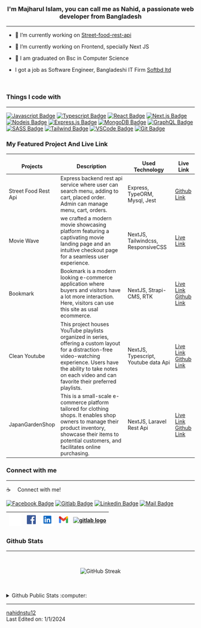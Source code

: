
  

### <div align="center">I'm Majharul Islam, you can call me as Nahid, a passionate web developer from Bangladesh</div>  
  ---
  
  

- 🔭 I’m currently working on [Street-food-rest-api](https://github.com/nahidnstu12/express-playground-fsa)  
  

- 🌱 I’m currently working on Frontend, specially Next JS 
  

- 🏫 I am graduated on Bsc in Computer Science

- I got a job as Software Engineer, Bangladeshi IT Firm [Softbd ltd](https://softbdltd.com/)
  

<br/>  

<!-- <img alt="Night Coding" src="https://raw.githubusercontent.com/AVS1508/AVS1508/master/assets/Night-Coding.gif" align="right"/> -->

### Things I code with
---
[![Javascript Badge](https://img.shields.io/badge/-Javascript-F0DB4F?style=for-the-badge&labelColor=black&logo=javascript&logoColor=F0DB4F)](#) [![Typescript Badge](https://img.shields.io/badge/-Typescript-007acc?style=for-the-badge&labelColor=black&logo=typescript&logoColor=007acc)](#) [![React Badge](https://img.shields.io/badge/-React-61DBFB?style=for-the-badge&labelColor=black&logo=react&logoColor=61DBFB)](#) [![Next.js Badge](https://img.shields.io/badge/next.js-000000?style=for-the-badge&logo=nextdotjs&logoColor=white)](#) [![Nodejs Badge](https://img.shields.io/badge/-Nodejs-3C873A?style=for-the-badge&labelColor=black&logo=node.js&logoColor=3C873A)](#) [![Express.js Badge](https://img.shields.io/badge/Express.js-000000?style=for-the-badge&logo=express&logoColor=white)](#) [![MongoDB Badge](https://img.shields.io/badge/MongoDB-4EA94B?style=for-the-badge&logo=mongodb&logoColor=white)](#) [![GraphQL Badge](https://img.shields.io/badge/-GraphQl-e535ab?style=for-the-badge&labelColor=black&logo=node.js&logoColor=e535ab)](#) [![SASS Badge](https://img.shields.io/badge/Sass-CC6699?style=for-the-badge&logo=sass&logoColor=white)](#) [![Tailwind Badge](https://img.shields.io/badge/Tailwind%20CSS-092749?style=for-the-badge&logo=tailwindcss&logoColor=06B6D4&labelColor=000000)](#) [![VSCode Badge](https://img.shields.io/badge/Visual_Studio-5C2D91?style=for-the-badge&logo=visual%20studio&logoColor=white)](#) [![Git Badge](https://img.shields.io/badge/Git-F05032?style=for-the-badge&logo=git&logoColor=white)](#)




<!-- ### My Skill Set  
---

<table>
  <tr  width="100%">
 <td valign="top" width="100%">


### Frontend  
<div align="center">  
<img style="margin: 30px" src="https://profilinator.rishav.dev/skills-assets/javascript-original.svg" alt="JavaScript" height="50" />  
<img style="margin: 30px" src="https://nextjs.org/static/favicon/favicon-32x32.png" alt="nextjs" width="50" height="50"/>
<img style="margin: 30px" src="https://profilinator.rishav.dev/skills-assets/react-original-wordmark.svg" alt="React" height="50" />  

<img style="margin: 30px" src="https://profilinator.rishav.dev/skills-assets/css3-original-wordmark.svg" alt="CSS3" height="50" />  
<img style="margin: 30px" src="https://profilinator.rishav.dev/skills-assets/sass-original.svg" alt="Sass" height="50" />  
<img style="margin: 30px" src="https://github.com/nahidnstu12/nahidnstu12/blob/main/tailwindcss.png" alt="CSS3" height="50" /> 
  
</div>

</td>
  </tr>
  <tr  width="100%">
 <td valign="top" width="100%">

### Backend  
<div align="left">  
<img style="margin: 10px" src="https://github.com/nahidnstu12/nahidnstu12/blob/main/mern-stack.png" alt="PHP" height="50" /> 
<img style="margin: 10px" src="https://profilinator.rishav.dev/skills-assets/php-original.svg" alt="PHP" height="50" />  
<img style="margin: 10px" src="https://profilinator.rishav.dev/skills-assets/mysql-original-wordmark.svg" alt="MySQL" height="50" />  
<img style="margin: 10px" src="https://profilinator.rishav.dev/skills-assets/laravel-plain-wordmark.svg" alt="Laravel" height="50" />  
</div>

</td>

  
</tr></table>  

<br/>   -->

### My Featured Project And Live Link

---


<table>
  <thead align="center">
    <tr border="none" >
      <td><b>Projects</b></td>
      <td><b>Description</b></td>
      <td><b>Used Technology</b></td>
      <td><b>Live Link</b></td>
    </tr>
  </thead>
  <tbody>
    <tr>
      <td>Street Food Rest Api</td>
      <td>Express backend rest api service where user can search menu, adding to cart, placed order. Admin can manage menu, cart, orders.</td>
      <td>Express, TypeORM, Mysql, Jest</td>
      <td> <!--<a href="https://collage-lms-nstu.netlify.app" target="_blank">Live Link</a><br> --><a href="https://github.com/nahidnstu12/express-playground-fsa" target="_blank">Github Link</a></td>
    </tr>
     <tr>
      <td>Movie Wave</td>
      <td>we crafted a modern movie showcasing platform featuring a captivating movie landing page and an intuitive checkout page for a seamless user experience.</td>
      <td>NextJS, Tailwindcss, ResponsiveCSS</td>
      <td> <a href="https://movie-wave-zv65-nahidcste12.vercel.app/" target="_blank">Live Link</a> <!--<br><a href="https://github.com/nahidnstu12/collageLMS" target="_blank">Github Link</a> --></td>
    </tr>
    <tr>
      <td>Bookmark</td>
      <td>Bookmark is a modern looking e-commerce application where buyers and visitors have a lot more interaction. Here, visitors can use this site as usal ecommerce.</td>
      <td>NextJS, Strapi-CMS, RTK </td>
      <td> <a href="https://bookmark-bd.fly.dev/" target="_blank">Live Link</a><br><a href="https://github.com/fahimfaisaal/bookmark" target="_blank">Github Link</a></td>
    </tr>

 <tr>
      <td>Clean Youtube</td>
      <td>This project houses YouTube playlists organized in series, offering a custom layout for a distraction-free video-watching experience. Users have the ability to take notes on each video and can favorite their preferred playlists.</td>
      <td>NextJS, Typescript, Youtube data Api</td>
      <td> <a href="https://clean-youtube-playlists.vercel.app/" target="_blank">Live Link</a><br><a href="https://github.com/nahidnstu12/clean-youtube" target="_blank">Github Link</a></td>
    </tr>

   <tr>
      <td>JapanGardenShop</td>
      <td>This is a small-scale e-commerce platform tailored for clothing shops. It enables shop owners to manage their product inventory, showcase their items to potential customers, and facilitates online purchasing.</td>
      <td>NextJS, Laravel Rest Api</td>
      <td> <a href="https://ecom-admin-japangardencity.vercel.app/" target="_blank">Live Link</a><br><a href="https://github.com/nahidnstu12/ecom-admin-japangardencity" target="_blank">Github Link</a></td>
    </tr>
    
  </tbody>
</table>


      
### Connect with me 
---
:coffee: &emsp;Connect with me!

[![Facebook Badge](https://img.shields.io/badge/Facebook-1877F2?style=for-the-badge&logo=facebook&logoColor=white)](https://www.facebook.com/profile.php?id=100025300822373) [![Gitlab Badge](https://img.shields.io/badge/Gitlab-FF0000?style=for-the-badge&logo=gitlab&logoColor=white)](https://gitlab.com/nahidcste12) [![Linkedin Badge](https://img.shields.io/badge/LinkedIn-0077B5?style=for-the-badge&logo=linkedin&logoColor=white)](https://www.linkedin.com/in/nahid-islam-1aaa6814b/) [![Mail Badge](https://img.shields.io/badge/Gmail-D14836?style=for-the-badge&logo=gmail&logoColor=white)](mailto:nahid.dev19@gmail.com)

| [<img src="https://raw.githubusercontent.com/Delta456/Delta456/master/img/github.png" alt="github logo" width="34">](https://github.com/Delta456) | [<img src="https://github.com/nahidnstu12/nahidnstu12/blob/main/fb-2.png" alt="fb logo" width="24">](https://www.facebook.com/https://www.facebook.com/profile.php?id=100025300822373) | [<img src="https://github.com/nahidnstu12/nahidnstu12/blob/main/linkedin-2.png" alt="linedin logo" width="34">](https://linkedin.com/in/https://www.linkedin.com/in/nahid-islam-1aaa6814b/) | [<img src="https://github.com/nahidnstu12/nahidnstu12/blob/main/gmail-2.png" alt="gmail logo" width="24">](mailto:nahid.dev19@gmail.com) | [<img src="https://raw.githubusercontent.com/Delta456/Delta456/master/img/gitlab.png" alt="gitlab logo" width="24">](https://gitlab.com/nahidcste12) 
|---|---|---|---|---|



### Github Stats  
---
<!-- <div align="center"><img src="https://github-readme-stats.vercel.app/api?username=nahidnstu12&show_icons=true&count_private=true&hide_border=true" align="center" /></div>   -->

<div align="center"> <br/>
  
  ![GitHub Streak](https://github-readme-streak-stats.herokuapp.com/?user=nahidnstu12) 
  
</div>
<br/>  

<br>
<details>
  <summary>Github Public Stats :computer:</summary>
<a href="https://github.com/nahidnstu12?tab=repositories">
  <img align="center" src="https://github-readme-stats.vercel.app/api/top-langs/?username=nahidnstu12&hide=scheme&count_private=true&title_color=EC5061&text_color=FBDCDF&icon_color=E89F9A&bg_color=0D1117" />
</a>
<a href="https://github.com/nahidnstu12?tab=repositories">
  <img align="center" src="https://github-readme-stats.vercel.app/api?username=nahidnstu12&show_icons=true&line_height=33&count_private=true&title_color=EC5061&text_color=FBDCDF&icon_color=E89F9A&bg_color=0D1117" alt="Nahid's GitHub Stats" />
</a>

![Profile Views](https://komarev.com/ghpvc/?username=nahidnstu12)
  ----
</details>

------
[nahidnstu12](https://github.com/nahidnstu12) <br>
Last Edited on: 1/1/2024


  

<br/>  

  

<br/>  

  

<br/>  


<br />



